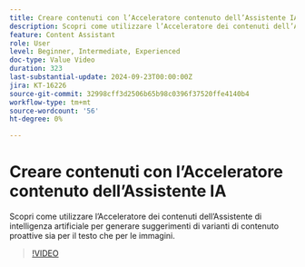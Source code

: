 ```yaml
---
title: Creare contenuti con l’Acceleratore contenuto dell’Assistente IA
description: Scopri come utilizzare l’Acceleratore dei contenuti dell’Assistente di intelligenza artificiale per generare suggerimenti di varianti di contenuto proattive sia per il testo che per le immagini.
feature: Content Assistant
role: User
level: Beginner, Intermediate, Experienced
doc-type: Value Video
duration: 323
last-substantial-update: 2024-09-23T00:00:00Z
jira: KT-16226
source-git-commit: 32998cff3d2506b65b98c0396f37520ffe4140b4
workflow-type: tm+mt
source-wordcount: '56'
ht-degree: 0%

---
```



# Creare contenuti con l’Acceleratore contenuto dell’Assistente IA

Scopri come utilizzare l’Acceleratore dei contenuti dell’Assistente di intelligenza artificiale per generare suggerimenti di varianti di contenuto proattive sia per il testo che per le immagini.

>[!VIDEO](https://video.tv.adobe.com/v/3434635/?learn=on)
